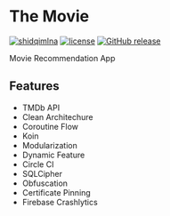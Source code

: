 # The Movie
[![shidqimlna](https://circleci.com/gh/shidqimlna/The-Movie.svg?style=svg)](https://circleci.com/gh/shidqimlna/The-Movie)   [![license](https://img.shields.io/badge/License-MIT-yellow.svg)](https://github.com/shidqimlna/The-Movie/blob/master/LICENSE)  [![GitHub release](https://img.shields.io/github/release/shidqimlna/The-Movie.svg)](https://GitHub.com/shidqimlna/The-Movie/releases/)

Movie Recommendation App

## Features
* TMDb API
* Clean Architechure
* Coroutine Flow
* Koin
* Modularization
* Dynamic Feature
* Circle CI
* SQLCipher
* Obfuscation
* Certificate Pinning
* Firebase Crashlytics
